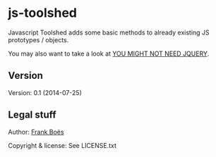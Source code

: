 js-toolshed
===========

Javascript Toolshed adds some basic methods to already existing JS prototypes / objects.

You may also want to take a look at [YOU MIGHT NOT NEED JQUERY](http://youmightnotneedjquery.com/).

Version
-------

Version: 0.1 (2014-07-25)

Legal stuff
-----------

Author: [Frank Boës](http://3960.org)

Copyright & license: See LICENSE.txt